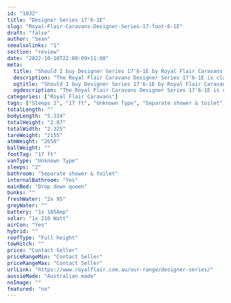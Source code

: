 ```yaml
---
id: "1032"
title: "Designer Series 17'6-1E"
slug: "Royal-Flair-Caravans-Designer-Series-17-foot-6-1E"
draft: "false"
author: "Sean"
seealsolinks: "1"
section: "review"
date: "2022-10-10T22:00:09+11:00"
meta:
  title: "Should I buy Designer Series 17'6-1E by Royal Flair Caravans?"
  description: "The Royal Flair Caravans Designer Series 17'6-1E is classed as Unknown Type, and sleeps 2 people. It is Australian made and comes in at 17 ft. It generally has Separate shower & toilet."
  ogtitle: "Should I buy Designer Series 17'6-1E by Royal Flair Caravans?"
  ogdescription: "The Royal Flair Caravans Designer Series 17'6-1E is classed as Unknown Type, and sleeps 2 people. It is Australian made and comes in at 17 ft. It generally has Separate shower & toilet."
categories: ["Royal Flair Caravans"]
tags: ["Sleeps 2", "17 ft", "Unknown Type", "Separate shower & toilet", "Full height", "Price Unknown", "Australian made"]
totalLength: ""
bodyLength: "5.334"
totalHeight: "2.87"
totalWidth: "2.325"
tareWeight: "2155"
atmWeight: "2650"
ballWeight: ""
footTag: "17 ft"
vanType: "Unknown Type"
sleeps: "2"
bathroom: "Separate shower & toilet"
internalBathroom: "Yes"
mainBed: "Drop down queen"
bunks: ""
freshWater: "2x 95"
greyWater: ""
battery: "1x 105Amp"
solar: "1x 210 Watt"
airCon: "Yes"
hybrid: ""
roofType: "Full height"
towHitch: ""
price: "Contact Seller"
priceRangeMin: "Contact Seller"
priceRangeMax: "Contact Seller"
urlLink: "https://www.royalflair.com.au/our-range/designer-series/"
aussieMade: "Australian made"
noImage: ""
featured: "no"
---
```

